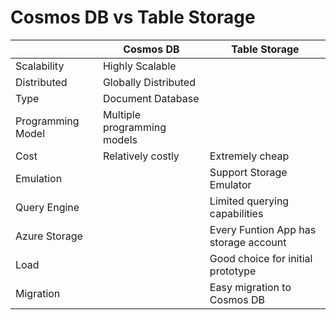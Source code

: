 # Cosmos DB vs Table Storage

||Cosmos DB|Table Storage
|---|---|---
|Scalability|Highly Scalable
|Distributed|Globally Distributed
|Type|Document Database
|Programming Model|Multiple programming models
|Cost|Relatively costly|Extremely cheap
|Emulation||Support Storage Emulator
|Query Engine||Limited querying capabilities
|Azure Storage||Every Funtion App has storage account
|Load||Good choice for initial prototype
|Migration||Easy migration to Cosmos DB
